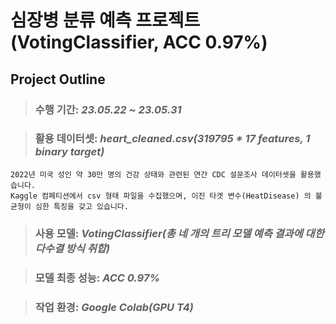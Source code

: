 # 심장병 분류 예측 프로젝트(VotingClassifier, ACC 0.97%)

## Project Outline


> ### 수행 기간: *23.05.22 ~ 23.05.31*

> ### 활용 데이터셋: *heart_cleaned.csv(319795 * 17 features, 1 binary target)*
    2022년 미국 성인 약 30만 명의 건강 상태와 관련된 연간 CDC 설문조사 데이터셋을 활용했습니다.
    Kaggle 컴페티션에서 csv 형태 파일을 수집했으며, 이진 타겟 변수(HeatDisease) 의 불균형이 심한 특징을 갖고 있습니다.

> ### 사용 모델: *VotingClassifier(총 네 개의 트리 모델 예측 결과에 대한 다수결 방식 취합)*

> ### 모델 최종 성능: *ACC 0.97%*

> ### 작업 환경: *Google Colab(GPU T4)*
